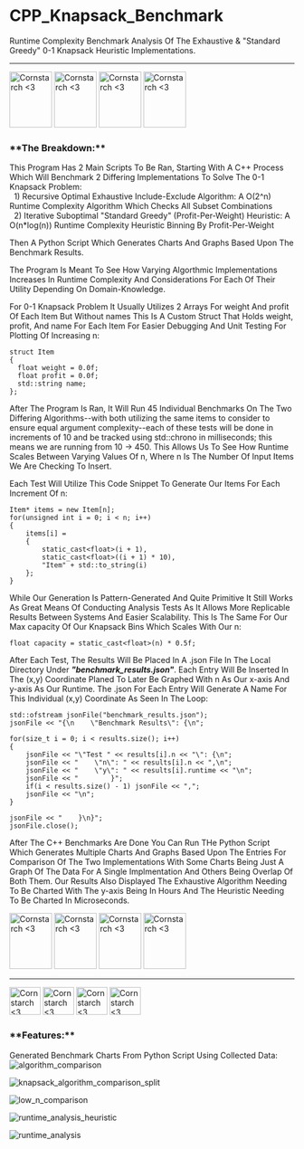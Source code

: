 # CPP_Knapsack_Benchmark
Runtime Complexity Benchmark Analysis Of The Exhaustive &amp; "Standard Greedy"  0-1 Knapsack Heuristic Implementations. 

----------------------------------------------

<img src="https://github.com/user-attachments/assets/b42434d4-bd8f-46c2-b5e7-5de18d4db46b" alt="Cornstarch <3" width="75" height="99"> <img src="https://github.com/user-attachments/assets/b42434d4-bd8f-46c2-b5e7-5de18d4db46b" alt="Cornstarch <3" width="75" height="99"> <img src="https://github.com/user-attachments/assets/b42434d4-bd8f-46c2-b5e7-5de18d4db46b" alt="Cornstarch <3" width="75" height="99"> <img src="https://github.com/user-attachments/assets/b42434d4-bd8f-46c2-b5e7-5de18d4db46b" alt="Cornstarch <3" width="75" height="99"> 


<h3>**The Breakdown:**</h3>

This Program Has 2 Main Scripts To Be Ran, Starting With A C++ Process Which Will Benchmark 2 Differing Implementations To Solve The 0-1 Knapsack Problem:
  <br>&nbsp; 1) Recursive Optimal Exhaustive Include-Exclude Algorithm: A O(2^n) Runtime Complexity Algorithm Which Checks All Subset Combinations
  <br>&nbsp; 2) Iterative Suboptimal "Standard Greedy" (Profit-Per-Weight) Heuristic: A O(n*log(n)) Runtime Complexity Heuristic Binning By Profit-Per-Weight

Then A Python Script Which Generates Charts And Graphs Based Upon The Benchmark Results.

The Program Is Meant To See How Varying Algorthmic Implementations Increases In Runtime Complexity And Considerations For Each Of Their Utility Depending On Domain-Knowledge. 

For 0-1 Knapsack Problem It Usually Utilizes 2 Arrays For weight And profit Of Each Item But Without names This Is A Custom Struct That Holds weight, profit, And name For Each Item For Easier Debugging And Unit Testing For Plotting Of Increasing n:

    struct Item
    {
      float weight = 0.0f;
      float profit = 0.0f;
      std::string name;
    };


After The Program Is Ran, It Will Run 45 Individual Benchmarks On The Two Differing Algorithms--with both utilizing the same items to consider to ensure equal argument complexity--each of these tests will be done in increments of 10 and be tracked using std::chrono in milliseconds; this means we are running from 10 -> 450. This Allows Us To See How Runtime Scales Between Varying Values Of n, Where n Is The Number Of Input Items We Are Checking To Insert.

Each Test Will Utilize This Code Snippet To Generate Our Items For Each Increment Of n:

    Item* items = new Item[n];
    for(unsigned int i = 0; i < n; i++)
    {
        items[i] =
        {
            static_cast<float>(i + 1),
            static_cast<float>((i + 1) * 10),
            "Item" + std::to_string(i)
        };
    }

While Our Generation Is Pattern-Generated And Quite Primitive It Still Works As Great Means Of Conducting Analysis Tests As It Allows More Replicable Results Between Systems And Easier Scalability. This Is The Same For Our Max capacity Of Our Knapsack Bins Which Scales With Our n:

    float capacity = static_cast<float>(n) * 0.5f;

After Each Test, The Results Will Be Placed In A .json File In The Local Directory Under _**"benchmark_results.json"**_. Each Entry Will Be Inserted In The (x,y) Coordinate Planed To Later Be Graphed With n As Our x-axis And y-axis As Our Runtime. The .json For Each Entry Will Generate A Name For This Individual (x,y) Coordinate As Seen In The Loop:

    std::ofstream jsonFile("benchmark_results.json");
    jsonFile << "{\n    \"Benchmark Results\": {\n";

    for(size_t i = 0; i < results.size(); i++)
    {
        jsonFile << "\"Test " << results[i].n << "\": {\n";
        jsonFile << "    \"n\": " << results[i].n << ",\n";
        jsonFile << "    \"y\": " << results[i].runtime << "\n";
        jsonFile << "        }";
        if(i < results.size() - 1) jsonFile << ",";
        jsonFile << "\n";
    }

    jsonFile << "    }\n}";
    jsonFile.close();

After The C++ Benchmarks Are Done You Can Run THe Python Script Which Generates Multiple Charts And Graphs Based Upon The Entries For Comparison Of The Two Implementations With Some Charts Being Just A Graph Of The Data For A Single Implmentation And Others Being Overlap Of Both Them. Our Results Also Displayed The Exhaustive Algorithm Needing To Be Charted With The y-axis Being In Hours And The Heuristic Needing To Be Charted In Microseconds.


<img src="https://github.com/user-attachments/assets/00f8d76b-9e49-432c-9506-3d460840a991" alt="Cornstarch <3" width="75" height="99"> <img src="https://github.com/user-attachments/assets/00f8d76b-9e49-432c-9506-3d460840a991" alt="Cornstarch <3" width="75" height="99"> <img src="https://github.com/user-attachments/assets/00f8d76b-9e49-432c-9506-3d460840a991" alt="Cornstarch <3" width="75" height="99"> <img src="https://github.com/user-attachments/assets/00f8d76b-9e49-432c-9506-3d460840a991" alt="Cornstarch <3" width="75" height="99"> 

----------------------------------------------

<img src="https://github.com/user-attachments/assets/645e1b72-7232-4f0c-9214-ec72adf171cf" alt="Cornstarch <3" width="55" height="49"> <img src="https://github.com/user-attachments/assets/645e1b72-7232-4f0c-9214-ec72adf171cf" alt="Cornstarch <3" width="55" height="49"> <img src="https://github.com/user-attachments/assets/645e1b72-7232-4f0c-9214-ec72adf171cf" alt="Cornstarch <3" width="55" height="49"> <img src="https://github.com/user-attachments/assets/645e1b72-7232-4f0c-9214-ec72adf171cf" alt="Cornstarch <3" width="55" height="49">  




<h3>**Features:**</h3>

Generated Benchmark Charts From Python Script Using Collected Data:
![algorithm_comparison](https://github.com/user-attachments/assets/d6297d24-06dd-43b3-ba97-4cccfdc59476)

![knapsack_algorithm_comparison_split](https://github.com/user-attachments/assets/28fefa31-6856-4a5e-b491-dc36a61b6550)

![low_n_comparison](https://github.com/user-attachments/assets/379f939f-4d5b-4bee-b062-bd0090fdff19)

![runtime_analysis_heuristic](https://github.com/user-attachments/assets/840c5d62-99a5-4075-a423-1fea90fbbf82)

![runtime_analysis](https://github.com/user-attachments/assets/2973feea-065f-4349-8feb-7fcd90b3d456)

